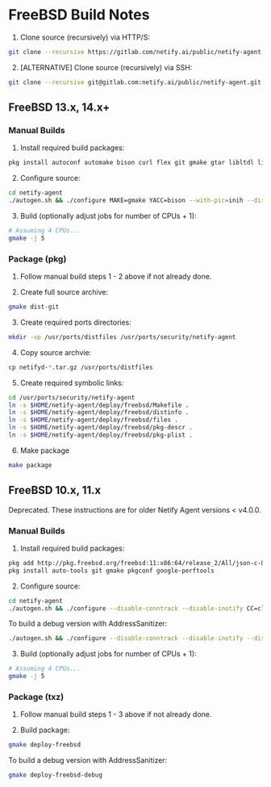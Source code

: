 # FreeBSD Build Notes

1. Clone source (recursively) via HTTP/S:
```sh
git clone --recursive https://gitlab.com/netify.ai/public/netify-agent.git
```

2. [ALTERNATIVE] Clone source (recursively) via SSH:

```sh
git clone --recursive git@gitlab.com:netify.ai/public/netify-agent.git
```

## FreeBSD 13.x, 14.x+

### Manual Builds

1. Install required build packages:
```sh
pkg install autoconf automake bison curl flex git gmake gtar libltdl libpcap libtool pkgconf
```

2. Configure source:

```sh
cd netify-agent
./autogen.sh && ./configure MAKE=gmake YACC=bison --with-pic=inih --disable-libtcmalloc
```

3. Build (optionally adjust jobs for number of CPUs + 1):
```sh
# Assuming 4 CPUs...
gmake -j 5
```

### Package (pkg)

1. Follow manual build steps 1 - 2 above if not already done.

2. Create full source archive:
```sh
gmake dist-git
```

3. Create required ports directories:
```sh
mkdir -vp /usr/ports/distfiles /usr/ports/security/netify-agent
```

4. Copy source archvie:
```sh
cp netifyd-*.tar.gz /usr/ports/distfiles
```

5. Create required symbolic links:
```sh
cd /usr/ports/security/netify-agent
ln -s $HOME/netify-agent/deploy/freebsd/Makefile .
ln -s $HOME/netify-agent/deploy/freebsd/distinfo .
ln -s $HOME/netify-agent/deploy/freebsd/files .
ln -s $HOME/netify-agent/deploy/freebsd/pkg-descr .
ln -s $HOME/netify-agent/deploy/freebsd/pkg-plist .
```

6. Make package
```sh
make package
```

## FreeBSD 10.x, 11.x

Deprecated.  These instructions are for older Netify Agent versions < v4.0.0.

### Manual Builds

1. Install required build packages:
```sh
pkg add http://pkg.freebsd.org/freebsd:11:x86:64/release_2/All/json-c-0.13.txz
pkg install auto-tools git gmake pkgconf google-perftools
```
2. Configure source:

```sh
cd netify-agent
./autogen.sh && ./configure --disable-conntrack --disable-inotify CC=clang CXX=clang++ MAKE=gmake
```
To build a debug version with AddressSanitizer:
```sh
./autogen.sh && ./configure --disable-conntrack --disable-inotify --disable-libtcmalloc CC=clang CXX=clang++ CFLAGS='-O1 -fsanitize=address -fno-omit-frame-pointer' CXXFLAGS='-O1 -fsanitize=address -fno-omit-frame-pointer' MAKE=gmake
```
3. Build (optionally adjust jobs for number of CPUs + 1):
```sh
# Assuming 4 CPUs...
gmake -j 5
```

### Package (txz)

1. Follow manual build steps 1 - 3 above if not already done.

2. Build package:
```sh
gmake deploy-freebsd
```
To build a debug version with AddressSanitizer:
```sh
gmake deploy-freebsd-debug
```
